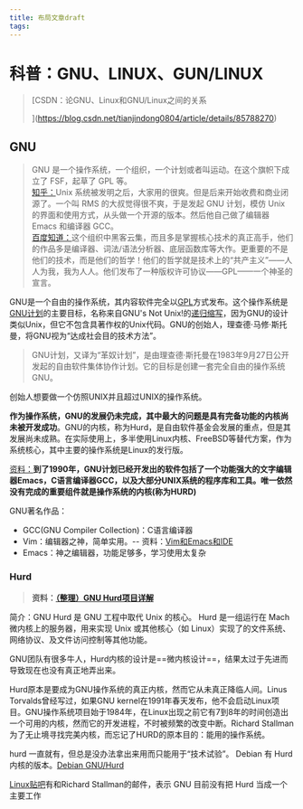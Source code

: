 ```yaml
---
title: 布局文章draft
tags:
---
```

# 科普：GNU、LINUX、GUN/LINUX

> [CSDN：论GNU、Linux和GNU/Linux之间的关系
> 
> ](https://blog.csdn.net/tianjindong0804/article/details/85788270)

## GNU

> GNU 是一个操作系统，一个组织，一个计划或者叫运动。在这个旗帜下成立了 FSF，起草了 GPL 等。<br>
> [知乎：](https://www.zhihu.com/question/319783573/answer/656033035)Unix 系统被发明之后，大家用的很爽。但是后来开始收费和商业闭源了。一个叫 RMS 的大叔觉得很不爽，于是发起 GNU 计划，模仿 Unix 的界面和使用方式，从头做一个开源的版本。然后他自己做了编辑器 Emacs 和编译器 GCC。<br>
> [百度知道：](https://zhidao.baidu.com/question/1701652967552092220.html)这个组织中黑客云集，而且多是掌握核心技术的真正高手，他们的作品多是编译器、词法/语法分析器、底层函数库等大作。更重要的不是他们的技术，而是他们的哲学！他们的哲学就是技术上的“共产主义”——人人为我，我为人人。他们发布了一种版权许可协议——GPL——一个神圣的宣言。

GNU是一个自由的操作系统，其内容软件完全以[GPL](https://baike.baidu.com/item/GPL/2357903)方式发布。这个操作系统是[GNU计划](https://baike.baidu.com/item/GNU%E8%AE%A1%E5%88%92)的主要目标，名称来自GNU's Not Unix!的[递归缩写](https://www.cnblogs.com/wonderow/archive/2005/07/09/189523.html)，因为GNU的设计类似Unix，但它不包含具著作权的Unix代码。GNU的创始人，理查德·马修·斯托曼，将GNU视为“达成社会目的技术方法”。

> GNU计划，又译为“革奴计划”，是由理查德·斯托曼在1983年9月27日公开发起的自由软件集体协作计划。它的目标是创建一套完全自由的操作系统GNU。

创始人想要做一个仿照UNIX并且超过UNIX的操作系统。

**作为操作系统，GNU的发展仍未完成，其中最大的问题是具有完备功能的内核尚未被开发成功**。GNU的内核，称为Hurd，是自由软件基金会发展的重点，但是其发展尚未成熟。在实际使用上，多半使用Linux内核、FreeBSD等替代方案，作为系统核心，其中主要的操作系统是Linux的发行版。

[资料：](https://blog.csdn.net/tianjindong0804/article/details/85788270)**到了1990年，GNU计划已经开发出的软件包括了一个功能强大的文字编辑器Emacs，C语言编译器GCC，以及大部分UNIX系统的程序库和工具。唯一依然没有完成的重要组件就是操作系统的内核(称为HURD)**

GNU著名作品：

- GCC(GNU Compiler Collection)：C语言编译器
- Vim：编辑器之神，简单实用。-- 资料：[Vim和Emacs和IDE](https://baijiahao.baidu.com/s?id=1595652598707033588&wfr=spider&for=pc)
- Emacs：神之编辑器，功能足够多，学习使用太复杂

### Hurd

> **资料：**[**（整理）GNU Hurd项目详解**](http://www.ha97.com/3188.html)

简介：GNU Hurd 是 GNU 工程中取代 Unix 的核心。 Hurd 是一组运行在 Mach 微内核上的服务器，用来实现 Unix 或其他核心（如 Linux）实现了的文件系统、网络协议、及文件访问控制等其他功能。

GNU团队有很多牛人，Hurd内核的设计是==微内核设计==，结果太过于先进而导致现在也没有真正地弄出来。

Hurd原本是要成为GNU操作系统的真正内核，然而它从未真正降临人间。Linus Torvalds曾经写过，如果GNU kernel在1991年春天发布，他不会启动Linux项目。GNU操作系统项目始于1984年，在Linux出现之前它有7到8年的时间创造出一个可用的内核，然而它的开发进程，不时被频繁的改变中断。Richard Stallman为了无止境寻找完美内核，而忘记了HURD的原本目的：能用的操作系统。

hurd 一直就有，但总是没办法拿出来用而只能用于“技术试验”。
Debian 有 Hurd 内核的版本。[Debian GNU/Hurd](https://baike.baidu.com/item/Debian%20GNU%2FHurd/911411?fr=aladdin)

[Linux贴吧](http://tieba.baidu.com/p/5592533239)有和Richard Stallman的邮件，表示 GNU 目前没有把 Hurd 当成一个主要工作